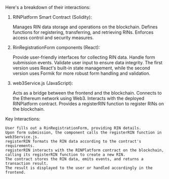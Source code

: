 Here's a breakdown of their interactions:

1. RINPlatform Smart Contract (Solidity):

    Manages RIN data storage and operations on the blockchain.
    Defines functions for registering, transferring, and retrieving RINs.
    Enforces access control and security measures.

2. RinRegistrationForm components (React):

    Provide user-friendly interfaces for collecting RIN data.
    Handle form submission events.
    Validate user input to ensure data integrity.
    The first version uses React's built-in state management, while the second version uses Formik for more robust form handling and validation.

3. web3Service.js (JavaScript):

    Acts as a bridge between the frontend and the blockchain.
    Connects to the Ethereum network using Web3.
    Interacts with the deployed RINPlatform contract.
    Provides a registerRIN function to register RINs on the blockchain.

Key Interactions:

    User fills out a RinRegistrationForm, providing RIN details.
    Upon form submission, the component calls the registerRIN function in web3Service.js.
    registerRIN formats the RIN data according to the contract's requirements.
    registerRIN interacts with the RINPlatform contract on the blockchain, calling its registerRIN function to create a new RIN.
    The contract stores the RIN data, emits events, and returns a transaction result.
    The result is displayed to the user or handled accordingly in the frontend.
